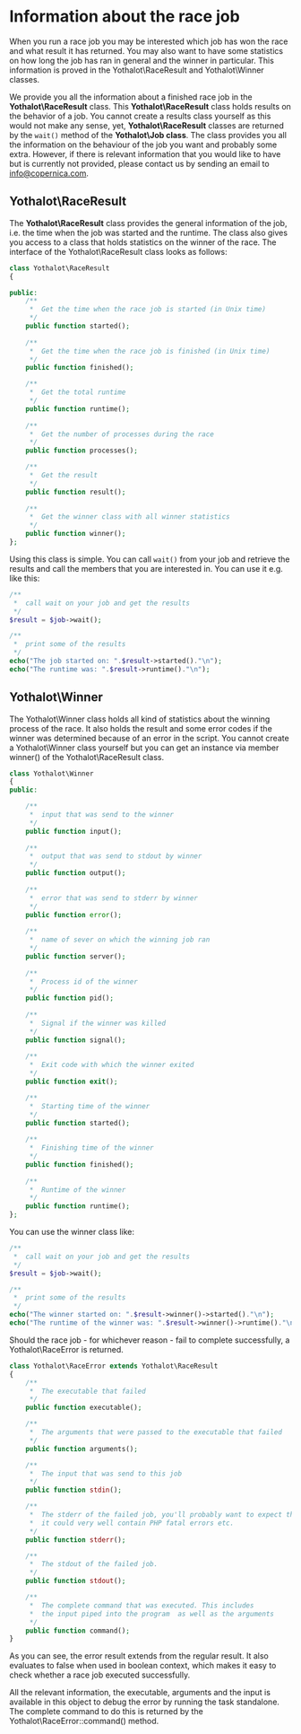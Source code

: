 # Information about the race job

When you run a race job you may be interested which job has won the race
and what result it has returned. You may also want to have some statistics
on how long the job has ran in general and the winner in particular. This
information is proved in the Yothalot\RaceResult and Yothalot\Winner classes.

We provide you all the information about a finished race job in the **Yothalot\RaceResult** class.
This **Yothalot\RaceResult** class holds results on the behavior of a job.
You cannot create a results class yourself as this would not make any sense,
yet, **Yothalot\RaceResult** classes are returned by the `wait()` method of the
**Yothalot\Job class**. The class provides you all the information on the
behaviour of the job you want and probably some extra. However, if there is relevant
information that you would like to have but is currently not provided,
please contact us by sending an email to [info@copernica.com](mailto:info@copernica.com).


## Yothalot\RaceResult

The **Yothalot\RaceResult** class provides the general information of the job, i.e.
the time when the job was started and the runtime. The class also gives
you access to a class that holds statistics on the winner of the race.
The interface of the Yothalot\RaceResult class looks as follows:


```php
class Yothalot\RaceResult
{

public:
    /**
     *  Get the time when the race job is started (in Unix time)
     */
    public function started();
    
    /**
     *  Get the time when the race job is finished (in Unix time)
     */
    public function finished();

    /**
     *  Get the total runtime
     */
    public function runtime();
    
    /**
     *  Get the number of processes during the race
     */
    public function processes();

    /**
     *  Get the result
     */
    public function result();
    
    /**
     *  Get the winner class with all winner statistics
     */
    public function winner();
};
```

Using this class is simple. You can call `wait()` from your job and
retrieve the results and call the members that you are interested in.
You can use it e.g. like this:

```php
/**
 *  call wait on your job and get the results
 */
$result = $job->wait();

/**
 *  print some of the results
 */
echo("The job started on: ".$result->started()."\n");
echo("The runtime was: ".$result->runtime()."\n");
```


## Yothalot\Winner

The Yothalot\Winner class holds all kind of statistics about the winning
process of the race. It also holds the result and some error codes if the
winner was determined because of an error in the script.
You cannot create a Yothalot\Winner class yourself but you can get an instance
via member winner() of the Yothalot\RaceResult class.

```php
class Yothalot\Winner
{
public:

    /**
     *  input that was send to the winner
     */
    public function input();
    
    /**
     *  output that was send to stdout by winner
     */
    public function output();
     
    /**
     *  error that was send to stderr by winner
     */
    public function error();
    
    /**
     *  name of sever on which the winning job ran
     */
    public function server();
     
    /**
     *  Process id of the winner
     */
    public function pid();
    
    /**
     *  Signal if the winner was killed
     */
    public function signal();
    
    /**
     *  Exit code with which the winner exited
     */
    public function exit();

    /**
     *  Starting time of the winner
     */
    public function started();
    
    /**
     *  Finishing time of the winner
     */
    public function finished();
    
    /**
     *  Runtime of the winner
     */
    public function runtime();
};
```

You can use the winner class like:

```php
/**
 *  call wait on your job and get the results
 */
$result = $job->wait();

/**
 *  print some of the results
 */
echo("The winner started on: ".$result->winner()->started()."\n");
echo("The runtime of the winner was: ".$result->winner()->runtime()."\n");
```

Should the race job - for whichever reason - fail to complete successfully, a
Yothalot\RaceError is returned.

```php
class Yothalot\RaceError extends Yothalot\RaceResult
{
    /**
     *  The executable that failed
     */
    public function executable();

    /**
     *  The arguments that were passed to the executable that failed
     */
    public function arguments();

    /**
     *  The input that was send to this job
     */
    public function stdin();

    /**
     *  The stderr of the failed job, you'll probably want to expect this as
     *  it could very well contain PHP fatal errors etc.
     */
    public function stderr();

    /**
     *  The stdout of the failed job.
     */
    public function stdout();

    /**
     *  The complete command that was executed. This includes
     *  the input piped into the program  as well as the arguments
     */
    public function command();
}
```

As you can see, the error result extends from the regular result. It also
evaluates to false when used in boolean context, which makes it easy to
check whether a race job executed successfully.

All the relevant information, the executable, arguments and the input is
available in this object to debug the error by running the task standalone.
The complete command to do this is returned by the Yothalot\RaceError::command()
method.
